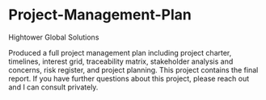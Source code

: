 # Project-Management-Plan
Hightower Global Solutions

Produced a full project management plan including project charter, timelines, interest grid, traceability matrix, stakeholder analysis and concerns, risk register, and project planning.
This project contains the final report. If you have further questions about this project, please reach out and I can consult privately.
